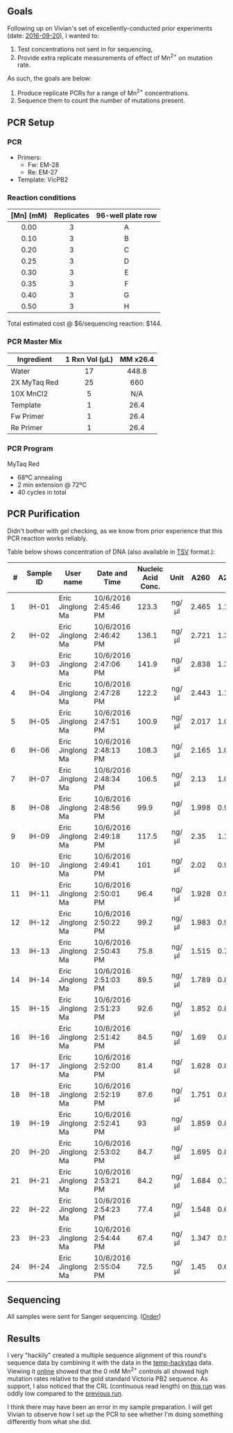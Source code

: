 ## Goals

Following up on Vivian's set of excellently-conducted prior experiments (date: [2016-09-20](../20160920-Taq-Mn-mutagenesis/20160912-mgcl2-taq-series.md)), I wanted to:

1. Test concentrations not sent in for sequencing,
1. Provide extra replicate measurements of effect of Mn<sup>2+</sup> on mutation rate.

As such, the goals are below:

1. Produce replicate PCRs for a range of Mn<sup>2+</sup> concentrations.
1. Sequence them to count the number of mutations present.

## PCR Setup

### PCR

- Primers:
    - Fw: EM-28
    - Re: EM-27
- Template: VicPB2

### Reaction conditions

| [Mn] (mM) | Replicates | 96-well plate row |
|:---------:|:----------:|:-----------------:|
|    0.00   |      3     |         A         |
|    0.10   |      3     |         B         |
|    0.20   |      3     |         C         |
|    0.25   |      3     |         D         |
|    0.30   |      3     |         E         |
|    0.35   |      3     |         F         |
|    0.40   |      3     |         G         |
|    0.50   |      3     |         H         |

Total estimated cost @ $6/sequencing reaction: $144.

### PCR Master Mix

| Ingredient   | 1 Rxn Vol (µL) | MM x26.4 |
|--------------|:--------------:|:--------:|
| Water        |       17       |   448.8  |
| 2X MyTaq Red |       25       |    660   |
| 10X MnCl2    |        5       |    N/A   |
| Template     |        1       |   26.4   |
| Fw Primer    |        1       |   26.4   |
| Re Primer    |        1       |   26.4   |

### PCR Program

MyTaq Red

- 68ºC annealing
- 2 min extension @ 72ºC
- 40 cycles in total

## PCR Purification

Didn't bother with gel checking, as we know from prior experience that this PCR reaction works reliably.

Table below shows concentration of DNA (also available in [TSV](./20161006-hackytaq-pcr-purification.tsv) format.):

| #  | Sample ID | User name        | Date and Time        | Nucleic Acid Conc. |  Unit | A260  | A280  | 260/280 | 260/230 | Sample Type | Factor | [Mn2+] (mM) |
|----|:---------:|------------------|----------------------|--------------------|:-----:|-------|-------|---------|---------|:-----------:|:------:|:-----------:|
| 1  |   IH-01   | Eric Jinglong Ma | 10/6/2016 2:45:46 PM | 123.3              | ng/µl | 2.465 | 1.14  | 2.16    | 2.72    |     DNA     |   50   |     0.00    |
| 2  |   IH-02   | Eric Jinglong Ma | 10/6/2016 2:46:42 PM | 136.1              | ng/µl | 2.721 | 1.319 | 2.06    | 2.51    |     DNA     |   50   |     0.00    |
| 3  |   IH-03   | Eric Jinglong Ma | 10/6/2016 2:47:06 PM | 141.9              | ng/µl | 2.838 | 1.35  | 2.1     | 2.67    |     DNA     |   50   |     0.00    |
| 4  |   IH-04   | Eric Jinglong Ma | 10/6/2016 2:47:28 PM | 122.2              | ng/µl | 2.443 | 1.142 | 2.14    | 2.71    |     DNA     |   50   |     0.10    |
| 5  |   IH-05   | Eric Jinglong Ma | 10/6/2016 2:47:51 PM | 100.9              | ng/µl | 2.017 | 1.013 | 1.99    | 2.36    |     DNA     |   50   |     0.10    |
| 6  |   IH-06   | Eric Jinglong Ma | 10/6/2016 2:48:13 PM | 108.3              | ng/µl | 2.165 | 1.067 | 2.03    | 2.43    |     DNA     |   50   |     0.10    |
| 7  |   IH-07   | Eric Jinglong Ma | 10/6/2016 2:48:34 PM | 106.5              | ng/µl | 2.13  | 1.017 | 2.09    | 2.46    |     DNA     |   50   |     0.20    |
| 8  |   IH-08   | Eric Jinglong Ma | 10/6/2016 2:48:56 PM | 99.9               | ng/µl | 1.998 | 0.979 | 2.04    | 2.54    |     DNA     |   50   |     0.20    |
| 9  |   IH-09   | Eric Jinglong Ma | 10/6/2016 2:49:18 PM | 117.5              | ng/µl | 2.35  | 1.127 | 2.08    | 2.46    |     DNA     |   50   |     0.20    |
| 10 |   IH-10   | Eric Jinglong Ma | 10/6/2016 2:49:41 PM | 101                | ng/µl | 2.02  | 0.974 | 2.07    | 2.51    |     DNA     |   50   |     0.25    |
| 11 |   IH-11   | Eric Jinglong Ma | 10/6/2016 2:50:01 PM | 96.4               | ng/µl | 1.928 | 0.91  | 2.12    | 2.43    |     DNA     |   50   |     0.25    |
| 12 |   IH-12   | Eric Jinglong Ma | 10/6/2016 2:50:22 PM | 99.2               | ng/µl | 1.983 | 0.959 | 2.07    | 2.39    |     DNA     |   50   |     0.25    |
| 13 |   IH-13   | Eric Jinglong Ma | 10/6/2016 2:50:43 PM | 75.8               | ng/µl | 1.515 | 0.74  | 2.05    | 2.42    |     DNA     |   50   |     0.30    |
| 14 |   IH-14   | Eric Jinglong Ma | 10/6/2016 2:51:03 PM | 89.5               | ng/µl | 1.789 | 0.828 | 2.16    | 2.72    |     DNA     |   50   |     0.30    |
| 15 |   IH-15   | Eric Jinglong Ma | 10/6/2016 2:51:23 PM | 92.6               | ng/µl | 1.852 | 0.828 | 2.24    | 2.63    |     DNA     |   50   |     0.30    |
| 16 |   IH-16   | Eric Jinglong Ma | 10/6/2016 2:51:42 PM | 84.5               | ng/µl | 1.69  | 0.825 | 2.05    | 2.47    |     DNA     |   50   |     0.35    |
| 17 |   IH-17   | Eric Jinglong Ma | 10/6/2016 2:52:00 PM | 81.4               | ng/µl | 1.628 | 0.81  | 2.01    | 2.4     |     DNA     |   50   |     0.35    |
| 18 |   IH-18   | Eric Jinglong Ma | 10/6/2016 2:52:19 PM | 87.6               | ng/µl | 1.751 | 0.806 | 2.17    | 2.5     |     DNA     |   50   |     0.35    |
| 19 |   IH-19   | Eric Jinglong Ma | 10/6/2016 2:52:41 PM | 93                 | ng/µl | 1.859 | 0.874 | 2.13    | 2.38    |     DNA     |   50   |     0.40    |
| 20 |   IH-20   | Eric Jinglong Ma | 10/6/2016 2:53:02 PM | 84.7               | ng/µl | 1.695 | 0.842 | 2.01    | 2.34    |     DNA     |   50   |     0.40    |
| 21 |   IH-21   | Eric Jinglong Ma | 10/6/2016 2:53:21 PM | 84.2               | ng/µl | 1.684 | 0.74  | 2.27    | 2.79    |     DNA     |   50   |     0.40    |
| 22 |   IH-22   | Eric Jinglong Ma | 10/6/2016 2:54:23 PM | 77.4               | ng/µl | 1.548 | 0.693 | 2.23    | 2.54    |     DNA     |   50   |     0.50    |
| 23 |   IH-23   | Eric Jinglong Ma | 10/6/2016 2:54:44 PM | 67.4               | ng/µl | 1.347 | 0.593 | 2.27    | 2.76    |     DNA     |   50   |     0.50    |
| 24 |   IH-24   | Eric Jinglong Ma | 10/6/2016 2:55:04 PM | 72.5               | ng/µl | 1.45  | 0.606 | 2.39    | 2.79    |     DNA     |   50   |     0.50    |

## Sequencing

All samples were sent for Sanger sequencing. ([Order](./20161006-hackytaq-sequencing-order.pdf))


## Results

I very "hackily" created a multiple sequence alignment of this round's sequence data by combining it with the data in the [temp-hackytaq](../temp-20160927-hackytaq) data. Viewing it [online](./alignment.png) showed that the 0 mM Mn<sup>2+</sup> controls all showed high mutation rates relative to the gold standard Victoria PB2 sequence. As support, I also noticed that the CRL (continuous read length) on [this run](./sequencing-quality.png) was oddly low compared to the [previous run](./sequencing-quality-previous.png).

I think there may have been an error in my sample preparation. I will get Vivian to observe how I set up the PCR to see whether I'm doing something differently from what she did.
